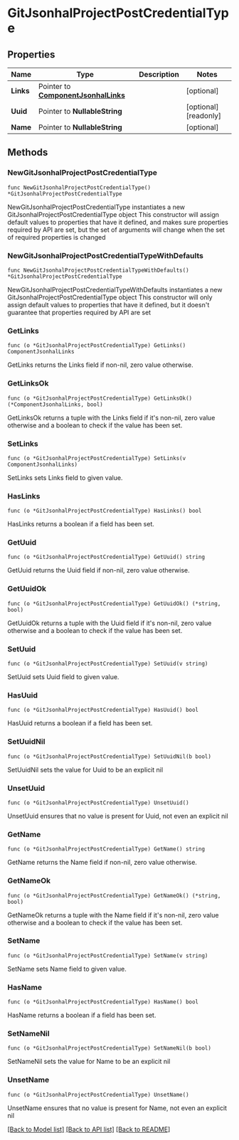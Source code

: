 # GitJsonhalProjectPostCredentialType

## Properties

Name | Type | Description | Notes
------------ | ------------- | ------------- | -------------
**Links** | Pointer to [**ComponentJsonhalLinks**](ComponentJsonhalLinks.md) |  | [optional] 
**Uuid** | Pointer to **NullableString** |  | [optional] [readonly] 
**Name** | Pointer to **NullableString** |  | [optional] 

## Methods

### NewGitJsonhalProjectPostCredentialType

`func NewGitJsonhalProjectPostCredentialType() *GitJsonhalProjectPostCredentialType`

NewGitJsonhalProjectPostCredentialType instantiates a new GitJsonhalProjectPostCredentialType object
This constructor will assign default values to properties that have it defined,
and makes sure properties required by API are set, but the set of arguments
will change when the set of required properties is changed

### NewGitJsonhalProjectPostCredentialTypeWithDefaults

`func NewGitJsonhalProjectPostCredentialTypeWithDefaults() *GitJsonhalProjectPostCredentialType`

NewGitJsonhalProjectPostCredentialTypeWithDefaults instantiates a new GitJsonhalProjectPostCredentialType object
This constructor will only assign default values to properties that have it defined,
but it doesn't guarantee that properties required by API are set

### GetLinks

`func (o *GitJsonhalProjectPostCredentialType) GetLinks() ComponentJsonhalLinks`

GetLinks returns the Links field if non-nil, zero value otherwise.

### GetLinksOk

`func (o *GitJsonhalProjectPostCredentialType) GetLinksOk() (*ComponentJsonhalLinks, bool)`

GetLinksOk returns a tuple with the Links field if it's non-nil, zero value otherwise
and a boolean to check if the value has been set.

### SetLinks

`func (o *GitJsonhalProjectPostCredentialType) SetLinks(v ComponentJsonhalLinks)`

SetLinks sets Links field to given value.

### HasLinks

`func (o *GitJsonhalProjectPostCredentialType) HasLinks() bool`

HasLinks returns a boolean if a field has been set.

### GetUuid

`func (o *GitJsonhalProjectPostCredentialType) GetUuid() string`

GetUuid returns the Uuid field if non-nil, zero value otherwise.

### GetUuidOk

`func (o *GitJsonhalProjectPostCredentialType) GetUuidOk() (*string, bool)`

GetUuidOk returns a tuple with the Uuid field if it's non-nil, zero value otherwise
and a boolean to check if the value has been set.

### SetUuid

`func (o *GitJsonhalProjectPostCredentialType) SetUuid(v string)`

SetUuid sets Uuid field to given value.

### HasUuid

`func (o *GitJsonhalProjectPostCredentialType) HasUuid() bool`

HasUuid returns a boolean if a field has been set.

### SetUuidNil

`func (o *GitJsonhalProjectPostCredentialType) SetUuidNil(b bool)`

 SetUuidNil sets the value for Uuid to be an explicit nil

### UnsetUuid
`func (o *GitJsonhalProjectPostCredentialType) UnsetUuid()`

UnsetUuid ensures that no value is present for Uuid, not even an explicit nil
### GetName

`func (o *GitJsonhalProjectPostCredentialType) GetName() string`

GetName returns the Name field if non-nil, zero value otherwise.

### GetNameOk

`func (o *GitJsonhalProjectPostCredentialType) GetNameOk() (*string, bool)`

GetNameOk returns a tuple with the Name field if it's non-nil, zero value otherwise
and a boolean to check if the value has been set.

### SetName

`func (o *GitJsonhalProjectPostCredentialType) SetName(v string)`

SetName sets Name field to given value.

### HasName

`func (o *GitJsonhalProjectPostCredentialType) HasName() bool`

HasName returns a boolean if a field has been set.

### SetNameNil

`func (o *GitJsonhalProjectPostCredentialType) SetNameNil(b bool)`

 SetNameNil sets the value for Name to be an explicit nil

### UnsetName
`func (o *GitJsonhalProjectPostCredentialType) UnsetName()`

UnsetName ensures that no value is present for Name, not even an explicit nil

[[Back to Model list]](../README.md#documentation-for-models) [[Back to API list]](../README.md#documentation-for-api-endpoints) [[Back to README]](../README.md)


